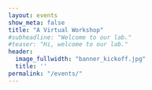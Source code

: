 ```yaml
---
layout: events
show_meta: false
title: "A Virtual Workshop"
#subheadline: "Welcome to our lab."
#teaser: "Hi, welcome to our lab."
header: 
  image_fullwidth: "banner_kickoff.jpg"
  title: ''
permalink: "/events/"
---
```


